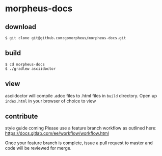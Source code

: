 # morpheus-docs

## download
```
$ git clone git@github.com:gomorpheus/morpheus-docs.git
```

## build
```
$ cd morpheus-docs
$ ./gradlew asciidoctor
```

## view
asciidoctor will compile .adoc files to .html files in `build` directory.  Open up `index.html` in your browser of choice to view

## contribute
style guide coming
Please use a feature branch workflow as outlined here: https://docs.gitlab.com/ee/workflow/workflow.html

Once your feature branch is complete, issue a pull request to master and code will be reviewed for merge.
